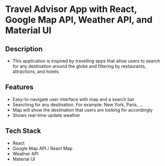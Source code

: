 # Travel Advisor App with React, Google Map API, Weather API, and Material UI

## Description
- This application is inspired by travelling apps that allow users to search for any destination around the globe and filtering by restaurants, attractions, and hotels

## Features
- Easy-to-navigate user interface with map and a search bar
- Searching for any destination. For example: New York, Paris, ...
- Map will show the destination that users are looking for accordingly
- Shows real-time update weather

## Tech Stack
- React
- Google Map API / React Map
- Weather API
- Material UI